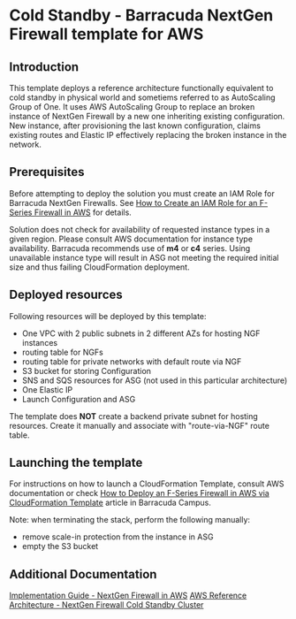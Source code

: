 # Cold Standby - Barracuda NextGen Firewall template for AWS

## Introduction
This template deploys a reference architecture functionally equivalent to cold standby in physical world and sometiems referred to as AutoScaling Group of One. It uses AWS AutoScaling Group to replace an broken instance of NextGen Firewall by a new one inheriting existing configuration. New instance, after provisioning the last known configuration, claims existing routes and Elastic IP effectively replacing the broken instance in the network.

## Prerequisites
Before attempting to deploy the solution you must create an IAM Role for Barracuda NextGen Firewalls. See [How to Create an IAM Role for an F-Series Firewall in AWS](https://campus.barracuda.com/product/nextgenfirewallf/article/NGF71/AWSCreateIAMRoleFW/) for details.

Solution does not check for availability of requested instance types in a given region. Please consult AWS documentation for instance type availability. Barracuda recommends use of **m4** or **c4** series. Using unavailable instance type will result in ASG not meeting the required initial size and thus failing CloudFormation deployment.

## Deployed resources

Following resources will be deployed by this template:
 - One VPC with 2 public subnets in 2 different AZs for hosting NGF instances
 - routing table for NGFs
 - routing table for private networks with default route via NGF
 - S3 bucket for storing Configuration
 - SNS and SQS resources for ASG (not used in this particular architecture)
 - One Elastic IP
 - Launch Configuration and ASG

The template does **NOT** create a backend private subnet for hosting resources. Create it manually and associate with "route-via-NGF" route table.

## Launching the template
For instructions on how to launch a CloudFormation Template, consult AWS documentation or check [How to Deploy an F-Series Firewall in AWS via CloudFormation Template](https://campus.barracuda.com/product/nextgenfirewallf/article/NGF71/AWSDeployCloudFormationTemplate/) article in Barracuda Campus.

Note: when terminating the stack, perform the following manually:
- remove scale-in protection from the instance in ASG
- empty the S3 bucket

## Additional Documentation
[Implementation Guide - NextGen Firewall in AWS](https://campus.barracuda.com/product/nextgenfirewallf/article/NGF71/IGAWS/)
[AWS Reference Architecture - NextGen Firewall Cold Standby Cluster](https://campus.barracuda.com/product/nextgenfirewallf/doc/70584745/aws-reference-architecture-nextgen-firewall-cold-standby-cluster/)
